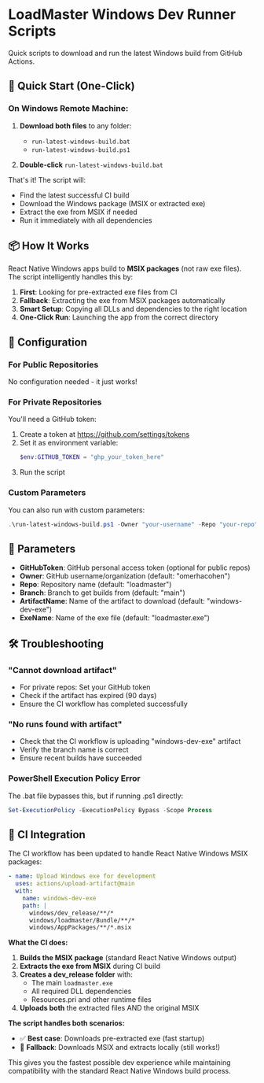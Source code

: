 # LoadMaster Windows Dev Runner Scripts

Quick scripts to download and run the latest Windows build from GitHub Actions.

## 🚀 Quick Start (One-Click)

### On Windows Remote Machine:

1. **Download both files** to any folder:
   - `run-latest-windows-build.bat`
   - `run-latest-windows-build.ps1`

2. **Double-click** `run-latest-windows-build.bat`

That's it! The script will:
- Find the latest successful CI build
- Download the Windows package (MSIX or extracted exe)
- Extract the exe from MSIX if needed
- Run it immediately with all dependencies

## 📦 How It Works

React Native Windows apps build to **MSIX packages** (not raw exe files). The script intelligently handles this by:

1. **First**: Looking for pre-extracted exe files from CI
2. **Fallback**: Extracting the exe from MSIX packages automatically
3. **Smart Setup**: Copying all DLLs and dependencies to the right location
4. **One-Click Run**: Launching the app from the correct directory

## 🔧 Configuration

### For Public Repositories
No configuration needed - it just works!

### For Private Repositories
You'll need a GitHub token:

1. Create a token at https://github.com/settings/tokens
2. Set it as environment variable:
   ```powershell
   $env:GITHUB_TOKEN = "ghp_your_token_here"
   ```
3. Run the script

### Custom Parameters
You can also run with custom parameters:

```powershell
.\run-latest-windows-build.ps1 -Owner "your-username" -Repo "your-repo" -Branch "feature-branch"
```

## 📝 Parameters

- **GitHubToken**: GitHub personal access token (optional for public repos)
- **Owner**: GitHub username/organization (default: "omerhacohen")
- **Repo**: Repository name (default: "loadmaster")
- **Branch**: Branch to get builds from (default: "main")
- **ArtifactName**: Name of the artifact to download (default: "windows-dev-exe")
- **ExeName**: Name of the exe file (default: "loadmaster.exe")

## 🛠️ Troubleshooting

### "Cannot download artifact"
- For private repos: Set your GitHub token
- Check if the artifact has expired (90 days)
- Ensure the CI workflow has completed successfully

### "No runs found with artifact"
- Check that the CI workflow is uploading "windows-dev-exe" artifact
- Verify the branch name is correct
- Ensure recent builds have succeeded

### PowerShell Execution Policy Error
The .bat file bypasses this, but if running .ps1 directly:
```powershell
Set-ExecutionPolicy -ExecutionPolicy Bypass -Scope Process
```

## 🔄 CI Integration

The CI workflow has been updated to handle React Native Windows MSIX packages:

```yaml
- name: Upload Windows exe for development
  uses: actions/upload-artifact@main
  with:
    name: windows-dev-exe
    path: |
      windows/dev_release/**/*
      windows/loadmaster/Bundle/**/*
      windows/AppPackages/**/*.msix
```

**What the CI does:**

1. **Builds the MSIX package** (standard React Native Windows output)
2. **Extracts the exe from MSIX** during CI build
3. **Creates a dev_release folder** with:
   - The main `loadmaster.exe`
   - All required DLL dependencies  
   - Resources.pri and other runtime files
4. **Uploads both** the extracted files AND the original MSIX

**The script handles both scenarios:**
- ✅ **Best case**: Downloads pre-extracted exe (fast startup)
- 🔄 **Fallback**: Downloads MSIX and extracts locally (still works!)

This gives you the fastest possible dev experience while maintaining compatibility with the standard React Native Windows build process. 